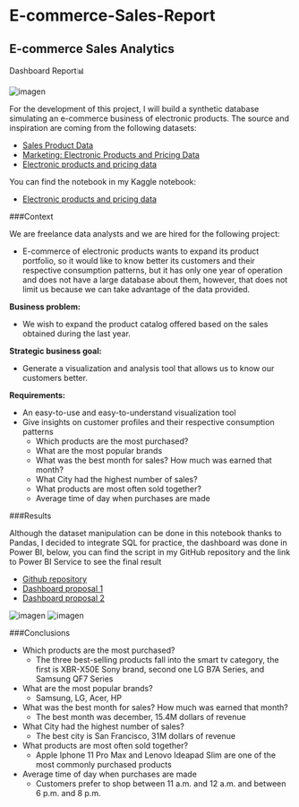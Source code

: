 # E-commerce-Sales-Report

## E-commerce Sales Analytics

Dashboard Report📊

![imagen](https://user-images.githubusercontent.com/99104425/225097640-8ec22d67-0c02-4b5f-9cfd-0c3321e66cd9.png)

For the development of this project, I will build a synthetic database simulating an e-commerce business of electronic products. The source and inspiration are coming from the following datasets:

- [Sales Product Data](https://www.kaggle.com/datasets/knightbearr/sales-product-data)
- [Marketing: Electronic Products and Pricing Data](https://www.kaggle.com/datasets/arashnic/e-product-pricing)
- [Electronic products and pricing data](https://data.world/datafiniti/electronic-products-and-pricing-data)

You can find the notebook in my Kaggle notebook: 
- [Electronic products and pricing data](https://www.kaggle.com/code/armandodelahoya/e-commerce-analytics-report)

###Context

We are freelance data analysts and we are hired for the following project: 
- E-commerce of electronic products wants to expand its product portfolio, so it would like to know better its customers and their respective consumption patterns, but it has only one year of operation and does not have a large database about them, however, that does not limit us because we can take advantage of the data provided. 

**Business problem:**
- We wish to expand the product catalog offered based on the sales obtained during the last year. 

**Strategic business goal:**
- Generate a visualization and analysis tool that allows us to know our customers better.

**Requirements:**
- An easy-to-use and easy-to-understand visualization tool
- Give insights on customer profiles and their respective consumption patterns
    - Which products are the most purchased?
    - What are the most popular brands
    - What was the best month for sales? How much was earned that month?
    - What City had the highest number of sales?
    - What products are most often sold together?
    - Average time of day when purchases are made
 

###Results 

Although the dataset manipulation can be done in this notebook thanks to Pandas, I decided to integrate SQL for practice, the dashboard was done in Power BI, below, you can find the script in my GitHub repository and the link to Power BI Service to see the final result

- [Github repository](https://github.com/ArmandoLazalde/E-commerce-Sales-Report)
- [Dashboard proposal 1](https://app.powerbi.com/view?r=eyJrIjoiZjI5Y2I0NTMtNGFiNy00OTNhLThhMzAtNWFlMTAzOTUzMDAyIiwidCI6IjAyNDlhNTcxLWI5YTItNGNhMi1iOTNiLTIwYzc3MDg4ZjA4YiJ9&pageName=ReportSection)
- [Dashboard proposal 2]()


![imagen](https://user-images.githubusercontent.com/99104425/225099195-8f3c6e23-a50d-44c7-834c-950552e73e40.png)
![imagen](https://user-images.githubusercontent.com/99104425/225099337-22bc389e-4ac1-463e-9f8c-85d28d21a0fc.png)

###Conclusions

 - Which products are the most purchased?
     - The three best-selling products fall into the smart tv category, the first is XBR-X50E Sony brand, second one LG B7A Series, and Samsung QF7 Series
 - What are the most popular brands?
     - Samsung, LG, Acer, HP
 - What was the best month for sales? How much was earned that month?
     - The best month was december, 15.4M dollars of revenue
 - What City had the highest number of sales?
     - The best city is San Francisco, 31M dollars of revenue
 - What products are most often sold together?
     - Apple Iphone 11 Pro Max and Lenovo Ideapad Slim are one of the most commonly purchased products
 - Average time of day when purchases are made
     - Customers prefer to shop between 11 a.m. and 12 a.m. and between 6 p.m. and 8 p.m.

